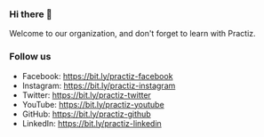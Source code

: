 ### Hi there 👋
Welcome to our organization, and don't forget to learn with Practiz.

### Follow us
- Facebook: https://bit.ly/practiz-facebook
- Instagram: https://bit.ly/practiz-instagram
- Twitter: https://bit.ly/practiz-twitter
- YouTube: https://bit.ly/practiz-youtube
- GitHub: https://bit.ly/practiz-github
- LinkedIn: https://bit.ly/practiz-linkedin
